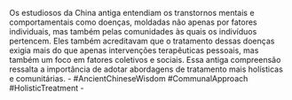 Os estudiosos da China antiga entendiam os transtornos mentais e comportamentais como doenças, moldadas não apenas por fatores individuais, mas também pelas comunidades às quais os indivíduos pertencem. Eles também acreditavam que o tratamento dessas doenças exigia mais do que apenas intervenções terapêuticas pessoais, mas também um foco em fatores coletivos e sociais. Essa antiga compreensão ressalta a importância de adotar abordagens de tratamento mais holísticas e comunitárias. - #AncientChineseWisdom #CommunalApproach #HolisticTreatment - 